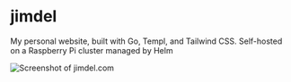 # jimdel

My personal website, built with Go, Templ, and Tailwind CSS. Self-hosted on a Raspberry Pi cluster managed by Helm

![Screenshot of jimdel.com](screenshot.png)
